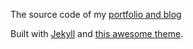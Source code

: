 The source code of my [portfolio and blog](https://lanre.wtf)


Built with [Jekyll](http://jekyllrb.com) and [this awesome theme](https://github.com/victorvoid/space-jekyll-template/).
